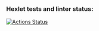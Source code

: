 ### Hexlet tests and linter status:
[![Actions Status](https://github.com/s-peftev/frontend-project-lvl1/workflows/hexlet-check/badge.svg)](https://github.com/s-peftev/frontend-project-lvl1/actions)